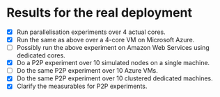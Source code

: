 # Results for the real deployment
- [x] Run parallelisation experiments over 4 actual cores.
- [x] Run the same as above over a 4-core VM on Microsoft Azure.
- [ ] Possibly run the above experiment on Amazon Web Services using dedicated cores.
- [x] Do a P2P experiment over 10 simulated nodes on a single machine.
- [ ] Do the same P2P experiment over 10 Azure VMs.
- [x] Do the same P2P experiment over 10 clustered dedicated machines.
- [x] Clarify the measurables for P2P experiments.
